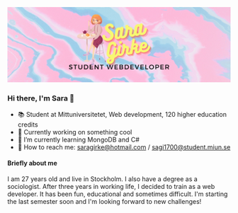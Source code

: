 ![header](header.jpg)
### Hi there, I'm Sara 👋



- :books: Student at Mittuniversitetet, Web development, 120 higher education credits
- 🔭 Currently working on something cool
- 🌱 I’m currently learning MongoDB and C#
- :email:  How to reach me: saragirke@hotmail.com / sagi1700@student.miun.se

#### Briefly about me

I am 27 years old and live in Stockholm. I also have a degree as a sociologist. After three years in working life, I decided to train as a web developer. It has been fun, educational and sometimes difficult. I'm starting the last semester soon and I'm looking forward to new challenges!


